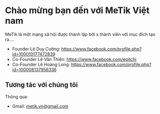 
# Chào mừng bạn đến với MeTik Việt nam

MeTik là một mạng xã hội được thành lập bởi x thành viên với mục đích tạo ra....
+ Founder Lê Duy Cường: https://www.facebook.com/profile.php?id=100010177472839
+ Co-Founder Lê Văn Thiện: https://www.facebook.com/epitchi
+ Co-Founder Lê Hoàng Long: https://www.facebook.com/profile.php?id=100008137956336
<!-- 

## Web và app cho Android & IOS
<img src="https://kb2ateam.com/public/img/2799931.svg" width=200 />
Thời kì hội nhập việc có một website hay app điện thoại cho doanh nghiệp của mình là một điều không thể thiếu.
## Design
<img src="https://kb2ateam.com/public/img/3036268.svg" width=200 />
Bạn cần thiết kế ảnh hay logo cho mình?<br>
Hãy liên hệ với chúng tôi ngay nhé.

## Edit video
<img src="https://kb2ateam.com/public/img/demo/business-consulting/services/01.svg" width=200 />
Bạn cần người để chỉnh sửa, cắt ghép video?<br>
Vậy thì bạn đã tìm tới đúng nơi rồi đấy.

## Trợ giúp
<img src="https://kb2ateam.com/public/img/3075843.svg" width=200 />
Bạn đang gặp khó khăn trong việc lập trình hoặc có những thắc mắc?<br>
Chúng tôi luôn sẵn sàng để giúp đỡ bạn.
!-->
## Tương tác với chúng tôi
Thông qua:
+ Gmail: metik.vn@gmail.com